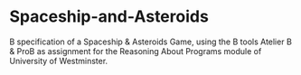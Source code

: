 # Spaceship-and-Asteroids
B specification of a Spaceship &amp; Asteroids Game, using the B tools Atelier B &amp; ProB as assignment for the Reasoning About Programs module of University of Westminster.
